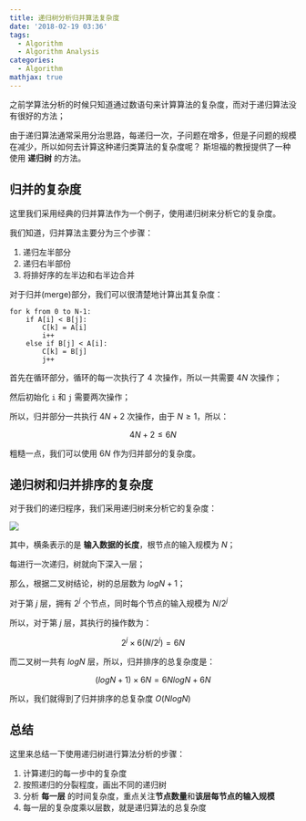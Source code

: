 ```yaml
---
title: 递归树分析归并算法复杂度
date: '2018-02-19 03:36'
tags:
  - Algorithm
  - Algorithm Analysis
categories:
  - Algorithm
mathjax: true
---
```


之前学算法分析的时候只知道通过数语句来计算算法的复杂度，而对于递归算法没有很好的方法；

由于递归算法通常采用分治思路，每递归一次，子问题在增多，但是子问题的规模在减少，所以如何去计算这种递归类算法的复杂度呢？
斯坦福的教授提供了一种使用 **递归树** 的方法。

<!-- more -->

## 归并的复杂度

这里我们采用经典的归并算法作为一个例子，使用递归树来分析它的复杂度。

我们知道，归并算法主要分为三个步骤：

1. 递归左半部分
2. 递归右半部份
3. 将排好序的左半边和右半边合并

对于归并(merge)部分，我们可以很清楚地计算出其复杂度：

```
for k from 0 to N-1:
    if A[i] < B[j]:
        C[k] = A[i]
        i++
    else if B[j] < A[i]:
        C[k] = B[j]
        j++
```

首先在循环部分，循环的每一次执行了 $4$ 次操作，所以一共需要 $4N$ 次操作；

然后初始化 `i` 和 `j` 需要两次操作；

所以，归并部分一共执行 $4N + 2$ 次操作，由于 $N \ge 1$，所以：

$$
4N + 2 \le 6N
$$

粗糙一点，我们可以使用 $6N$ 作为归并部分的复杂度。

## 递归树和归并排序的复杂度

对于我们的递归程序，我们采用递归树来分析它的复杂度：

![](https://ws3.sinaimg.cn/large/006tNc79gy1fomd2buxgyj30h208vglh.jpg)


其中，横条表示的是 **输入数据的长度**，根节点的输入规模为 $N$；

每进行一次递归，树就向下深入一层；

那么，根据二叉树结论，树的总层数为 $logN + 1$；

对于第 $j$ 层，拥有 $2^j$ 个节点，同时每个节点的输入规模为 $N / {2^j}$

所以，对于第 $j$ 层，其执行的操作数为：

$$
2^j \times 6(N/2^j) = 6N
$$

而二叉树一共有 $logN$ 层，所以，归并排序的总复杂度是：

$$
(logN + 1) \times 6N = 6NlogN + 6N
$$

所以，我们就得到了归并排序的总复杂度 $O(NlogN)$

## 总结

这里来总结一下使用递归树进行算法分析的步骤：

1. 计算递归的每一步中的复杂度
2. 按照递归的分裂程度，画出不同的递归树
3. 分析 **每一层** 的时间复杂度，重点关注**节点数量**和**该层每节点的输入规模**
4. 每一层的复杂度乘以层数，就是递归算法的总复杂度
